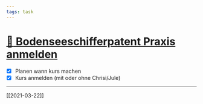 ```yaml
---
tags: task
---
```

# [:ship: Bodenseeschifferpatent Praxis anmelden](#DONE:0)
- [x] Planen wann kurs machen
- [x] Kurs anmelden (mit oder ohne Chrisi/Jule)
---
[[2021-03-22]]
<!-- +segeln --> 
<!-- created:2021-03-22 completed:2021-03-30T16:06:53.843Z -->